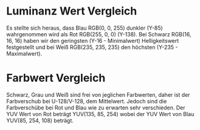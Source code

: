 # Luminanz Wert Vergleich

Es stellte sich heraus, dass Blau RGB(0, 0, 255) dunkler (Y-85) wahrgenommen wird als Rot RGB(255, 0, 0) (Y-138). Bei Schwarz RGB(16, 16, 16) haben wir den geringsten (Y-16 - Minimalwert) Helligkeitswert festgestellt und bei Weiß RGB(235, 235, 235) den höchsten (Y-235 - Maximalwert). 

# Farbwert Vergleich

Schwarz, Grau und Weiß sind frei von jeglichen Farbwerten, daher ist der Farbverschub bei U-128/V-128, dem Mittelwert. Jedoch sind die Farbverschübe bei Rot und Blau wie zu erwarten sehr verschieden. Der YUV Wert von Rot beträgt YUV(135, 85, 254) wobei der YUV Wert von Blau YUV(85, 254, 108) beträgt.
